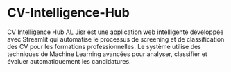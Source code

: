 # CV-Intelligence-Hub
CV Intelligence Hub AL Jisr est une application web intelligente développée avec Streamlit qui automatise le processus de screening et de classification des CV pour les formations professionnelles. Le système utilise des techniques de Machine Learning avancées pour analyser, classifier et évaluer automatiquement les candidatures.

